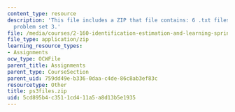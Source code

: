 ```yaml
---
content_type: resource
description: 'This file includes a ZIP that file contains: 6 .txt files to support
  problem set 3.'
file: /media/courses/2-160-identification-estimation-and-learning-spring-2006/5cd895b4c3511cd411a5a8d13b5e1935_ps3files.zip
file_type: application/zip
learning_resource_types:
- Assignments
ocw_type: OCWFile
parent_title: Assignments
parent_type: CourseSection
parent_uid: 759dd49e-b336-0daa-c4de-86c8ab3ef83c
resourcetype: Other
title: ps3files.zip
uid: 5cd895b4-c351-1cd4-11a5-a8d13b5e1935
---
```

